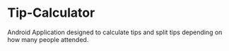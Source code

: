 # Tip-Calculator

Android Application designed to calculate tips and split tips depending on how many people attended. 
